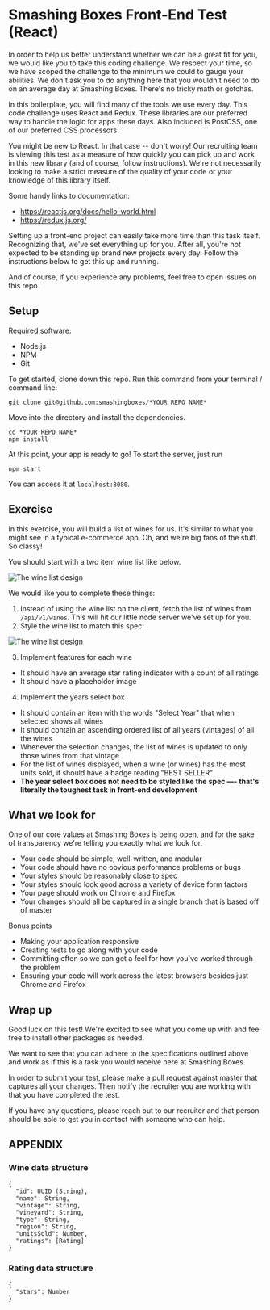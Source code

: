# Smashing Boxes Front-End Test (React)

In order to help us better understand whether we can be a great fit for you, we would like you to take this coding challenge.
We respect your time, so we have scoped the challenge to the minimum we could to gauge your abilities.
We don't ask you to do anything here that you wouldn't need to do on an average day at Smashing Boxes.
There's no tricky math or gotchas.

In this boilerplate, you will find many of the tools we use every day.
This code challenge uses React and Redux.
These libraries are our preferred way to handle the logic for apps these days.
Also included is PostCSS, one of our preferred CSS processors.

You might be new to React. In that case -- don't worry! Our recruiting team is viewing this test as a measure of how quickly you can pick up and work in this new library (and of course, follow instructions). We're not necessarily looking to make a strict measure of the quality of your code or your knowledge of this library itself.

Some handy links to documentation:
- https://reactjs.org/docs/hello-world.html
- https://redux.js.org/

Setting up a front-end project can easily take more time than this task itself.
Recognizing that, we've set everything up for you.
After all, you're not expected to be standing up brand new projects every day.
Follow the instructions below to get this up and running.

And of course, if you experience any problems, feel free to open issues on this repo.

## Setup

Required software:
- Node.js
- NPM
- Git

To get started, clone down this repo. Run this command from your terminal / command line:

```
git clone git@github.com:smashingboxes/*YOUR REPO NAME*
```

Move into the directory and install the dependencies.

```
cd *YOUR REPO NAME*
npm install
```

At this point, your app is ready to go!
To start the server, just run

```
npm start
```

You can access it at `localhost:8080`.

## Exercise

In this exercise, you will build a list of wines for us.
It's similar to what you might see in a typical e-commerce app.
Oh, and we're big fans of the stuff.
So classy!

You should start with a two item wine list like below.

![The wine list design](provided.png)

We would like you to complete these things:

1. Instead of using the wine list on the client, fetch the list of wines from `/api/v1/wines`. This will hit our little node server we've set up for you.
2. Style the wine list to match this spec:

  ![The wine list design](spec.png)

3. Implement features for each wine
  - It should have an average star rating indicator with a count of all ratings
  - It should have a placeholder image
4. Implement the years select box
  - It should contain an item with the words "Select Year" that when selected shows all wines
  - It should contain an ascending ordered list of all years (vintages) of all the wines
  - Whenever the selection changes, the list of wines is updated to only those wines from that vintage
  - For the list of wines displayed, when a wine (or wines) has the most units sold, it should have a badge reading "BEST SELLER"
  - **The year select box does not need to be styled like the spec —- that's literally the toughest task in front-end development**

## What we look for

One of our core values at Smashing Boxes is being open, and for the sake of transparency we're telling you exactly what we look for.

- Your code should be simple, well-written, and modular
- Your code should have no obvious performance problems or bugs
- Your styles should be reasonably close to spec
- Your styles should look good across a variety of device form factors
- Your page should work on Chrome and Firefox
- Your changes should all be captured in a single branch that is based off of master

Bonus points

- Making your application responsive
- Creating tests to go along with your code
- Committing often so we can get a feel for how you've worked through the problem
- Ensuring your code will work across the latest browsers besides just Chrome and Firefox

## Wrap up

Good luck on this test!
We're excited to see what you come up with and feel free to install other packages as needed.

We want to see that you can adhere to the specifications outlined above and work as if this is a task you would receive here at Smashing Boxes.

In order to submit your test, please make a pull request against master that captures all your changes.
Then notify the recruiter you are working with that you have completed the test.

If you have any questions, please reach out to our recruiter and that person should be able to get you in contact with someone who can help.

## APPENDIX

### Wine data structure

```
{
  "id": UUID (String),
  "name": String,
  "vintage": String,
  "vineyard": String,
  "type": String,
  "region": String,
  "unitsSold": Number,
  "ratings": [Rating]
}
```

### Rating data structure

```
{
  "stars": Number
}
```
